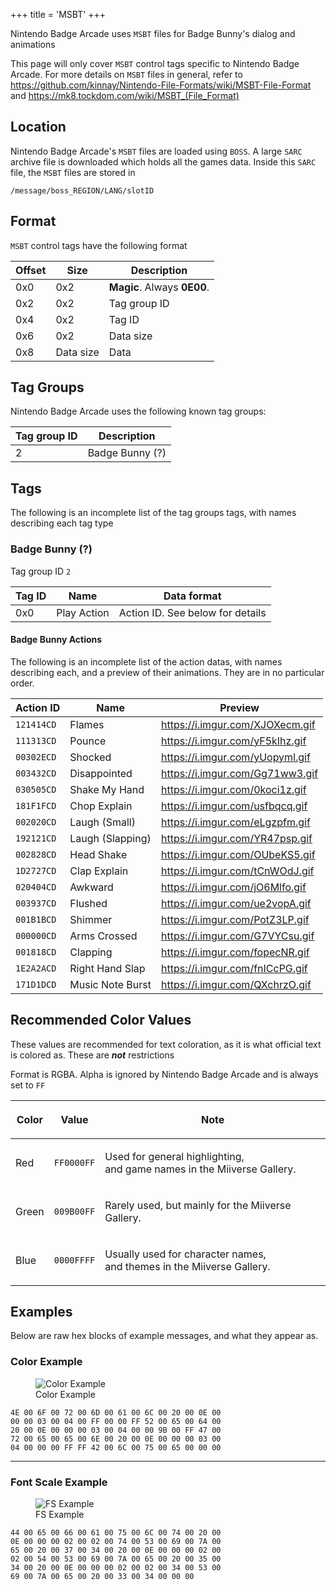 +++
title = 'MSBT'
+++

Nintendo Badge Arcade uses `MSBT` files for Badge Bunny's dialog and
animations

This page will only cover `MSBT` control tags specific to Nintendo Badge
Arcade. For more details on `MSBT` files in general, refer to
<https://github.com/kinnay/Nintendo-File-Formats/wiki/MSBT-File-Format>
and <https://mk8.tockdom.com/wiki/MSBT_(File_Format)>

<span id="location"></span>

## Location

Nintendo Badge Arcade's `MSBT` files are loaded using `BOSS`. A large
`SARC` archive file is downloaded which holds all the games data. Inside
this `SARC` file, the `MSBT` files are stored in
```
/message/boss_REGION/LANG/slotID
```

<span id="format"></span>

## Format

`MSBT` control tags have the following format

| Offset | Size      | Description                 |
|--------|-----------|-----------------------------|
| 0x0    | 0x2       | **Magic**. Always **0E00**. |
| 0x2    | 0x2       | Tag group ID                |
| 0x4    | 0x2       | Tag ID                      |
| 0x6    | 0x2       | Data size                   |
| 0x8    | Data size | Data                        |

<span id="tag-groups"></span>

## Tag Groups

Nintendo Badge Arcade uses the following known tag groups:

| Tag group ID | Description     |
|--------------|-----------------|
| 2            | Badge Bunny (?) |

<span id="tags"></span>

## Tags

The following is an incomplete list of the tag groups tags, with names
describing each tag type

<span id="badge-bunny"></span>

### Badge Bunny (?)

Tag group ID `2`

| Tag ID | Name        | Data format                      |
|--------|-------------|----------------------------------|
| 0x0    | Play Action | Action ID. See below for details |

<span id="badge-bunny-actions"></span>

#### Badge Bunny Actions

The following is an incomplete list of the action datas, with names
describing each, and a preview of their animations. They are in no
particular order.

| Action ID  | Name             | Preview                           |
|------------|------------------|-----------------------------------|
| `121414CD` | Flames           | <https://i.imgur.com/XJOXecm.gif> |
| `111313CD` | Pounce           | <https://i.imgur.com/yF5kIhz.gif> |
| `00302ECD` | Shocked          | <https://i.imgur.com/yUopyml.gif> |
| `003432CD` | Disappointed     | <https://i.imgur.com/Gg71ww3.gif> |
| `030505CD` | Shake My Hand    | <https://i.imgur.com/0koci1z.gif> |
| `181F1FCD` | Chop Explain     | <https://i.imgur.com/usfbqcq.gif> |
| `002020CD` | Laugh (Small)    | <https://i.imgur.com/eLgzpfm.gif> |
| `192121CD` | Laugh (Slapping) | <https://i.imgur.com/YR47psp.gif> |
| `002828CD` | Head Shake       | <https://i.imgur.com/OUbeKS5.gif> |
| `1D2727CD` | Clap Explain     | <https://i.imgur.com/tCnWOdJ.gif> |
| `020404CD` | Awkward          | <https://i.imgur.com/jO6Mlfo.gif> |
| `003937CD` | Flushed          | <https://i.imgur.com/ue2vopA.gif> |
| `001B1BCD` | Shimmer          | <https://i.imgur.com/PotZ3LP.gif> |
| `000000CD` | Arms Crossed     | <https://i.imgur.com/G7VYCsu.gif> |
| `001818CD` | Clapping         | <https://i.imgur.com/fopecNR.gif> |
| `1E2A2ACD` | Right Hand Slap  | <https://i.imgur.com/fnICcPG.gif> |
| `171D1DCD` | Music Note Burst | <https://i.imgur.com/QXchrzO.gif> |

<span id="recommended-color-values"></span>

## Recommended Color Values

These values are recommended for text coloration, as it is what official
text is colored as. These are ***not*** restrictions

Format is RGBA. Alpha is ignored by Nintendo Badge Arcade and is always
set to `FF`

<table>
<thead>
<tr class="header">
<th><p>Color</p></th>
<th><p>Value</p></th>
<th><p>Note</p></th>
</tr>
</thead>
<tbody>
<tr class="odd">
<td><p>Red</p></td>
<td><p><code>FF0000FF</code></p></td>
<td><p>Used for general highlighting,<br />
and game names in the Miiverse Gallery.</p></td>
</tr>
<tr class="even">
<td><p>Green</p></td>
<td><p><code>009B00FF</code></p></td>
<td><p>Rarely used, but mainly for the Miiverse Gallery.</p></td>
</tr>
<tr class="odd">
<td><p>Blue</p></td>
<td><p><code>0000FFFF</code></p></td>
<td><p>Usually used for character names,<br />
and themes in the Miiverse Gallery.</p></td>
</tr>
</tbody>
</table>

<span id="examples"></span>

## Examples

Below are raw hex blocks of example messages, and what they appear as.

<span id="color-example"></span>

### Color Example

<div class="figure">

<figure>
<img src="../../Nba-example-color.png" title="Color Example" />
<figcaption>Color Example</figcaption>
</figure>

</div>

    4E 00 6F 00 72 00 6D 00 61 00 6C 00 20 00 0E 00
    00 00 03 00 04 00 FF 00 00 FF 52 00 65 00 64 00
    20 00 0E 00 00 00 03 00 04 00 00 9B 00 FF 47 00
    72 00 65 00 65 00 6E 00 20 00 0E 00 00 00 03 00
    04 00 00 00 FF FF 42 00 6C 00 75 00 65 00 00 00

------------------------------------------------------------------------

<span id="font-scale-example"></span>

### Font Scale Example

<div class="figure">

<figure>
<img src="../../Nba-example-scale.png" title="FS Example" />
<figcaption>FS Example</figcaption>
</figure>

</div>

    44 00 65 00 66 00 61 00 75 00 6C 00 74 00 20 00
    0E 00 00 00 02 00 02 00 74 00 53 00 69 00 7A 00
    65 00 20 00 37 00 34 00 20 00 0E 00 00 00 02 00
    02 00 54 00 53 00 69 00 7A 00 65 00 20 00 35 00
    34 00 20 00 0E 00 00 00 02 00 02 00 34 00 53 00
    69 00 7A 00 65 00 20 00 33 00 34 00 00 00